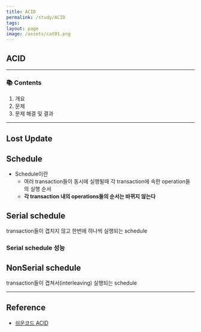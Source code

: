 ```yaml
---
title: ACID
permalink: /study/ACID
tags: 
layout: page
image: /assets/cat01.png
---
```


## ACID

---

### 📚 Contents

1. 개요
2. 문제
3. 문제 해결 및 결과

---

## Lost Update

## Schedule

- Schedule이란
	- 여러 transaction들이 동시에 실행될때 각 transaction에 속한 operation들의 실행 순서
	- **각 transaction 내의 operations들의 순서는 바뀌지 않는다** 

## Serial schedule

transaction들이 겹치지 않고 한번에 하나씩 실행되는 schedule

### Serial schedule 성능


## NonSerial schedule

transaction들이 겹쳐서(interleaving) 실행되는 schedule


---

## Reference

- [쉬운코드 ACID](https://youtu.be/sLJ8ypeHGlM?si=rjT3XAvEamrt3SgM) 

